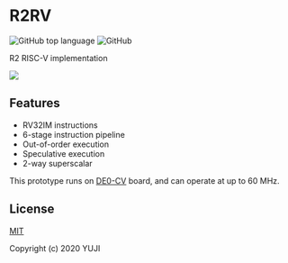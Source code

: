 # R2RV

![GitHub top language](https://img.shields.io/github/languages/top/yujixr/r2rv?color=F5DF4D&logoColor=F5DF4D&style=flat-square)
![GitHub](https://img.shields.io/github/license/yujixr/r2rv?color=F5DF4D&style=flat-square)

R2 RISC-V implementation

![](https://repository-images.githubusercontent.com/303841609/d8df9700-3f1f-11eb-916f-db6a84aaea1a)

## Features

- RV32IM instructions
- 6-stage instruction pipeline
- Out-of-order execution
- Speculative execution
- 2-way superscalar

This prototype runs on [DE0-CV](https://www.terasic.com.tw/cgi-bin/page/archive.pl?No=921) board, and can operate at up to 60 MHz.

## License

[MIT](LICENSE)

Copyright (c) 2020 YUJI
